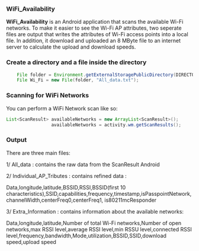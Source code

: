 ### WiFi_Availability

**WiFi_Availability** is an Android application that scans the available Wi-Fi networks. To make it easier to see the Wi-Fi AP attributes, two seperate files are output that writes the attributes of Wi-Fi access points into a local file. In addition, it download and uploaded an 8 MByte file to an internet server to calculate the upload and download speeds. 

### Create a directory and a file inside the directory
```java
    File folder = Environment.getExternalStoragePublicDirectory(DIRECTORY_DCIM);
    File Wi_Fi = new File(folder, "All_data.txt");
 ```     

### Scanning for WiFi Networks
You can perform a WiFi Network scan like so:
```java
List<ScanResult> availableNetworks = new ArrayList<ScanResult>();
                 availableNetworks = activity.wm.getScanResults();
```  
  
### Output


There are three main files: 

1/ All_data : contains the raw data from the ScanResult Android

2/ Individual_AP_Tributes : contains refined data : 

Data,longitude,latitude,BSSID,RSSI,BSSID(first 10 characteristics),SSID,capabilities,frequency,timestamp,isPasspointNetwork,channelWidth,centerFreq0,centerFreq1, is80211mcResponder

3/ Extra_Information : contains information about the available networks:

Data,longitude,latitude,Number of total Wi-Fi networks,Number of open networks,max RSSI level,average RSSI level,min RSSU level,connected RSSI level,frequency,bandwidth,Mode,utilization,BSSID,SSID,download speed,upload speed
